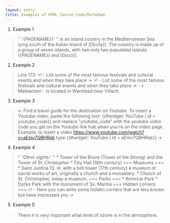 ```yaml
---
layout: entry
title: Examples of HTML Source Code/Markdown
---
```


1. Example 1

> '' '{PAGENAME}}' '' is an island country in the Mediterranean Sea lying south of the Italian island of [[Sicily]]. The country is made up of a group of seven islands, with two only two populated islands {{PAGENAME}} and [Gozo]].
 
2. Example 2

> Line 173: <! - List some of the most famous festivals and cultural events and when they take place -> <! - List some of the most famous festivals and cultural events and when they take place -> - • Maibacherl - is located in Warmbad near Villach. 


3. Example 3

> <- Find a travel guide for the destination on Youtube. To insert a Youtube video, paste the following text: {{#widget: YouTube | id = youtube_code}} and replace "youtube_code" with the youtube video code you get on the Youtube link hub when you're on the video page . Example: to insert a video https://www.youtube.com/watch?v=aEmv7QBHRqk type {{#widget: YouTube | id = aEmv7QBHRqk}} ->

4. Example 4

> '' 'Other sights:' '' * Tower of the Brave (Tower of the Strong) and the Tower of St. Christopher * City Hall (16th century) === Museums === * Saint Justina 13. st. with a bell tower (17th century) a museum of sacral works of art, originally a church and a monastery. * Church of St. Christopher, today a museum. === Parks === * Komrčar Park * Dorka Park with the monument of Sv. Marina === Hidden corners === <! - Here you can write some hidden corners that are less known but have impressed you ->

5. Example 5

> There <span style = "line-height: 1.5em;"> it is very important </span> <span style = "line-height: 1.5em;"> </span> <span style = "line-height: 1.5em;"> what level of ozone is in the atmosphere.